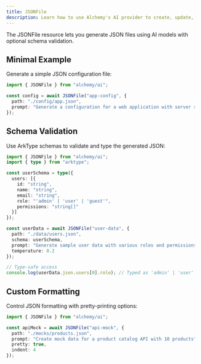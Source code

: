 ```yaml
---
title: JSONFile
description: Learn how to use Alchemy's AI provider to create, update, and manage JSON (.json) files with schema validation.
---
```


The JSONFile resource lets you generate JSON files using AI models with optional schema validation.

## Minimal Example

Generate a simple JSON configuration file:

```ts
import { JSONFile } from "alchemy/ai";

const config = await JSONFile("app-config", {
  path: "./config/app.json",
  prompt: "Generate a configuration for a web application with server settings, database connection details, and logging configuration"
});
```

## Schema Validation

Use ArkType schemas to validate and type the generated JSON:

```ts
import { JSONFile } from "alchemy/ai";
import { type } from "arktype";

const userSchema = type({
  users: [{
    id: "string",
    name: "string", 
    email: "string",
    role: "'admin' | 'user' | 'guest'",
    permissions: "string[]"
  }]
});

const userData = await JSONFile("user-data", {
  path: "./data/users.json",
  schema: userSchema,
  prompt: "Generate sample user data with various roles and permissions",
  temperature: 0.2
});

// Type-safe access
console.log(userData.json.users[0].role); // Typed as 'admin' | 'user' | 'guest'
```

## Custom Formatting

Control JSON formatting with pretty-printing options:

```ts
import { JSONFile } from "alchemy/ai";

const apiMock = await JSONFile("api-mock", {
  path: "./mocks/products.json",
  prompt: "Create mock data for a product catalog API with 10 products",
  pretty: true,
  indent: 4
});
```